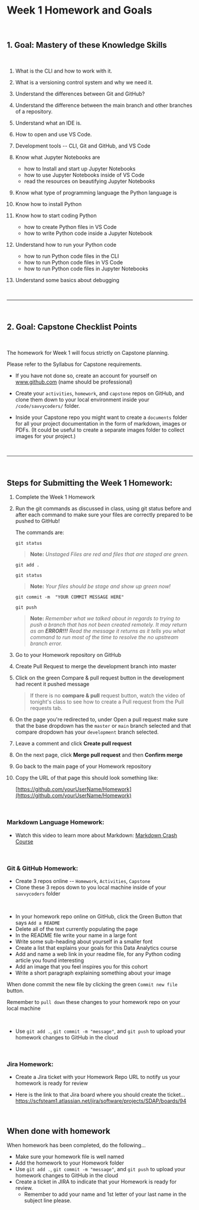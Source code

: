 # Week 1 Homework and Goals

<br >

## 1. Goal: Mastery of these Knowledge Skills

<br>

1. What is the CLI and how to work with it.
1. What is a versioning control system and why we need it.
1. Understand the differences between Git and GitHub?
1. Understand the difference between the main branch and other branches of a repository.
1. Understand what an IDE is.
1. How to open and use VS Code.
1. Development tools -- CLI, Git and GitHub, and VS Code
1. Know what Jupyter Notebooks are

    - how to Install and start up Jupyter Notebooks
    - how to use Jupyter Notebooks inside of VS Code
    - read the resources on beautifying Jupyter Notebooks

1. Know what type of programming language the Python language is
1. Know how to install Python
1. Know how to start coding Python

    - how to create Python files in VS Code
    - how to write Python code inside a Jupyter Notebook

1. Understand how to run your Python code

    - how to run Python code files in the CLI
    - how to run Python code files in VS Code
    - how to run Python code files in Jupyter Notebooks

1. Understand some basics about debugging


<br>

---

<br>

## 2. Goal: Capstone Checklist Points

<br>

The homework for Week 1 will focus strictly on Capstone planning.

Please refer to the Syllabus for Capstone requirements.

- If you have not done so, create an account for yourself on www.github.com (name should be professional)

- Create your `activities`, `homework`, and `capstone` repos on GitHub, and clone them down to your local environment inside your `/code/savvycoders/` folder.

- Inside your Capstone repo you might want to create a `documents` folder for all your project documentation in the form of markdown, images or PDFs. (It could be useful to create a separate images folder to collect images for your project.)

<br>

---

<br>

## Steps for Submitting the Week 1 Homework:

1.  Complete the Week 1 Homework

1.  Run the git commands as discussed in class, using git status before and after each command to make sure your files are correctly prepared to be pushed to GitHub!

    The commands are:

    `git status`

    > **Note:** _Unstaged Files are red and files that are staged are green._

    `git add .`

    `git status`

    > **Note:** _Your files should be stage and show up green now!_

    `git commit -m  "YOUR COMMIT MESSAGE HERE"`

    `git push`

    > **Note:** _Remember what we talked about in
    > regards to trying to push a branch that has not been created remotely. It may return as an **ERROR!!!** Read the message it returns as it tells you what command to run most of the time to resolve the no upstream branch error._

1.  Go to your Homework repository on GitHub

1.  Create Pull Request to merge the development branch into master

1.  Click on the green Compare & pull request button in the development had recent it pushed message

    > If there is no **compare & pull** request button, watch the video of tonight's class to see how to create a Pull request from the Pull requests tab.

1.  On the page you're redirected to, under Open a pull request make sure that the base dropdown has the `master` or `main` branch selected and that compare dropdown has your `development` branch selected.
1.  Leave a comment and click **Create pull request**
1.  On the next page, click **Merge pull request** and then **Confirm merge**
1.  Go back to the main page of your Homework repository
1. Copy the URL of that page this should look something like:

    [https://github.com/yourUserName/Homework](https://github.com/yourUserName/Homework)

<br>

### Markdown Language Homework:

- Watch this video to learn more about Markdown: [Markdown Crash Course](https://www.youtube.com/watch?v=HUBNt18RFbo)

<br>

### Git & GitHub Homework:

- Create 3 repos online -- `Homework`, `Activities`, `Capstone`
- Clone these 3 repos down to you local machine inside of your `savvycoders` folder

<br>

- In your homework repo online on GitHub, click the Green Button that says `Add a README`
- Delete all of the text currently populating the page
- In the README file write your name in a large font
- Write some sub-heading about yourself in a smaller font
- Create a list that explains your goals for this Data Analytics course
- Add and name a web link in your readme file, for any Python coding article you found interesting
- Add an image that you feel inspires you for this cohort
- Write a short paragraph explaining something about your image

When done commit the new file by clicking the green `Commit new file` button.

Remember to `pull down` these changes to your homework repo on your local machine

<br>

- Use  `git add .`, `git commit -m "message"`, and `git push` to upload your homework changes to GitHub in the cloud

<br>

### Jira Homework:

- Create a Jira ticket with your Homework Repo URL to notify us your homework is ready for review

- Here is the link to that Jira board where you should create the ticket... <https://scfsteam1.atlassian.net/jira/software/projects/SDAP/boards/94>


<br>

## When done with homework

When homework has been completed, do the following...

- Make sure your homework file is well named
- Add the homework to your Homework folder
- Use  `git add .`, `git commit -m "message"`, and `git push` to upload your homework changes to GitHub in the cloud
- Create a ticket in JIRA to indicate that your Homework is ready for review.
  - Remember to add your name and 1st letter of your last name in the subject line please.